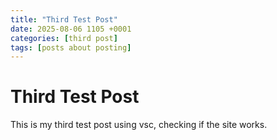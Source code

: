 ```yaml
--- 
title: "Third Test Post"
date: 2025-08-06 1105 +0001
categories: [third post]
tags: [posts about posting]
---
```


# Third Test Post

This is my third test post using vsc, checking if the site works. 
